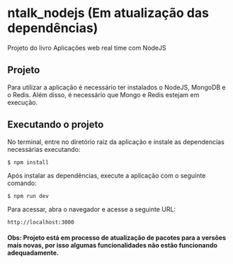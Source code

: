 # ntalk_nodejs (Em atualização das dependências)
Projeto do livro Aplicações web real time com NodeJS

## Projeto

Para utilizar a aplicação é necessário ter instalados o NodeJS, MongoDB e o Redis. Além disso, é necessário que Mongo e Redis estejam em execução.

## Executando o projeto

No terminal, entre no diretório raiz da aplicação e instale as dependencias necessárias executando:

``` $ npm install ```

Após instalar as dependências, execute a aplicação com o seguinte comando:

``` $ npm run dev ```

Para acessar, abra o navegador e acesse a seguinte URL:

``` http://localhost:3000 ```

#### Obs: Projeto está em processo de atualização de pacotes para a versões mais novas, por isso algumas funcionalidades não estão funcionando adequadamente.

